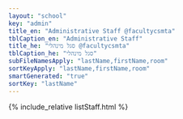 ```yaml
---
layout: "school"
key: "admin"
title_en: "Administrative Staff @facultycsmta"
tblCaption_en: "Administrative Staff"
title_he: "סגל מינהלי @facultycsmta"
tblCaption_he: "סגל מינהלי"
subFileNamesApply: "lastName,firstName,room"
sortKeyApply: "lastName,firstName,room"
smartGenerated: "true"
sortKey: "lastName"
---
```

{% include_relative listStaff.html %}
	